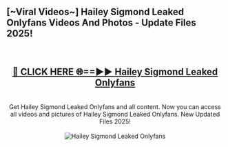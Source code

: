 <h2>[~Viral Videos~] Hailey Sigmond Leaked Onlyfans Videos And Photos - Update Files 2025!</h2>
<br>
<div align="center">
<h2><a href="https://top-ai-tools.click/QrbHav" rel="nofollow">🔴 CLICK HERE 🌐==►► Hailey Sigmond Leaked Onlyfans</a></h2>
<br>
Get Hailey Sigmond Leaked Onlyfans and all content. Now you can access all videos and pictures of Hailey Sigmond Leaked Onlyfans. New Updated Files 2025!
<br>
<br>
<a href="https://top-ai-tools.click/QrbHav" rel="nofollow" data-target="animated-image.originalLink"><img src="https://i.ibb.co.com/WyWwxjT/player-gif2.gif" alt="Hailey Sigmond Leaked Onlyfans" style="max-width: 100%; display: inline-block;" data-target="animated-image.originalImage"></a>
</div>
<br>